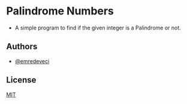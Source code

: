 # Palindrome Numbers

- A simple program to find if the given integer is a Palindrome or not.
## Authors

- [@emredeveci](https://github.com/emredeveci)


## License

[MIT](https://choosealicense.com/licenses/mit/)


